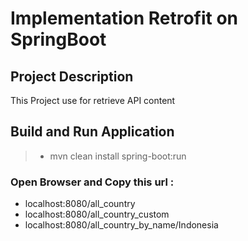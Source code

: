 # Implementation Retrofit on SpringBoot
## Project Description
This Project use for retrieve API content
## Build and Run Application 
>- mvn clean install spring-boot:run
### Open Browser and Copy this url :
* localhost:8080/all_country
* localhost:8080/all_country_custom
* localhost:8080/all_country_by_name/Indonesia

